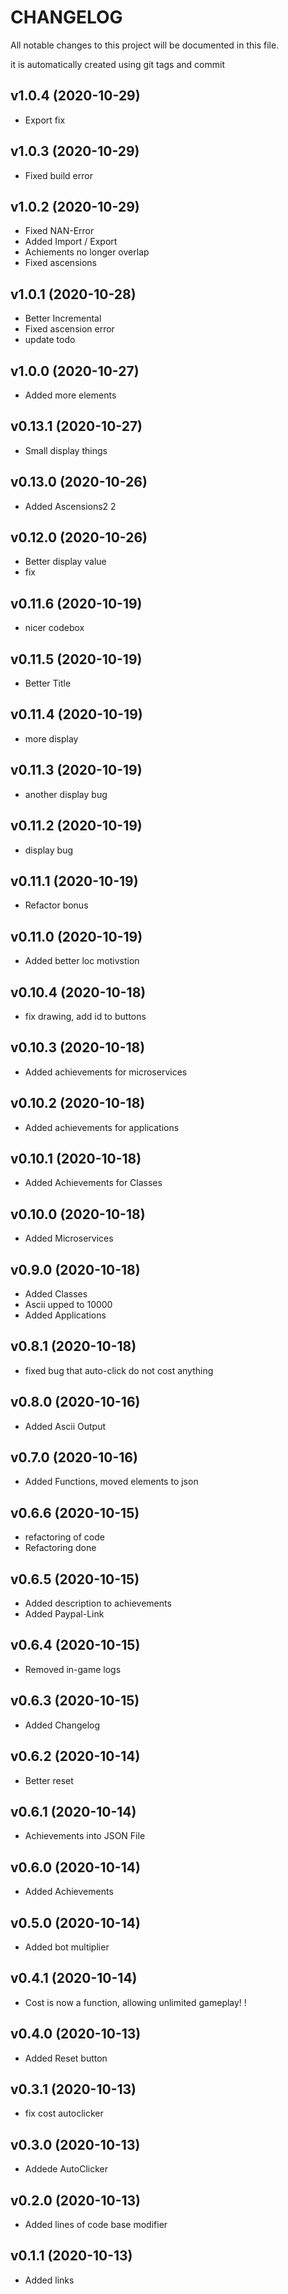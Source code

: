 # CHANGELOG

All notable changes to this project will be documented in this file.

it is automatically created using git tags and commit

## v1.0.4 (2020-10-29)

* Export fix

## v1.0.3 (2020-10-29)

* Fixed build error

## v1.0.2 (2020-10-29)

* Fixed NAN-Error
* Added Import / Export
* Achiements no longer overlap
* Fixed ascensions

## v1.0.1 (2020-10-28)

* Better Incremental
* Fixed ascension error
* update todo

## v1.0.0 (2020-10-27)

* Added more elements

## v0.13.1 (2020-10-27)

* Small display things

## v0.13.0 (2020-10-26)

* Added Ascensions2 2

## v0.12.0 (2020-10-26)

* Better display value
* fix

## v0.11.6 (2020-10-19)

* nicer codebox

## v0.11.5 (2020-10-19)

* Better Title

## v0.11.4 (2020-10-19)

* more display

## v0.11.3 (2020-10-19)

* another display bug

## v0.11.2 (2020-10-19)

* display bug

## v0.11.1 (2020-10-19)

* Refactor bonus

## v0.11.0 (2020-10-19)

* Added better loc motivstion

## v0.10.4 (2020-10-18)

* fix drawing, add id to buttons

## v0.10.3 (2020-10-18)

* Added achievements for microservices

## v0.10.2 (2020-10-18)

* Added achievements for applications

## v0.10.1 (2020-10-18)

* Added Achievements for Classes

## v0.10.0 (2020-10-18)

* Added Microservices

## v0.9.0 (2020-10-18)

* Added Classes
* Ascii upped to 10000
* Added Applications

## v0.8.1 (2020-10-18)

* fixed bug that auto-click do not cost anything

## v0.8.0 (2020-10-16)

* Added Ascii Output

## v0.7.0 (2020-10-16)

* Added Functions, moved elements to json

## v0.6.6 (2020-10-15)

* refactoring of code
* Refactoring done

## v0.6.5 (2020-10-15)

* Added description to achievements
* Added Paypal-Link

## v0.6.4 (2020-10-15)

* Removed in-game logs

## v0.6.3 (2020-10-15)

* Added Changelog

## v0.6.2 (2020-10-14)

* Better reset

## v0.6.1 (2020-10-14)

* Achievements into JSON File

## v0.6.0 (2020-10-14)

* Added Achievements

## v0.5.0 (2020-10-14)

* Added bot multiplier

## v0.4.1 (2020-10-14)

* Cost is now a function, allowing unlimited gameplay! !

## v0.4.0 (2020-10-13)

* Added Reset button

## v0.3.1 (2020-10-13)

* fix cost autoclicker

## v0.3.0 (2020-10-13)

* Addede AutoClicker

## v0.2.0 (2020-10-13)

* Added lines of code base modifier

## v0.1.1 (2020-10-13)

* Added links

